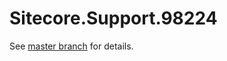 # Sitecore.Support.98224

See [master branch](https://github.com/sitecoresupport/Sitecore.Support.98224) for details.